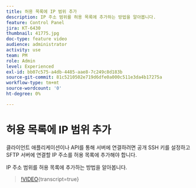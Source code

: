 ```yaml
---
title: 허용 목록에 IP 범위 추가
description: IP 주소 범위를 허용 목록에 추가하는 방법을 알아봅니다.
feature: Control Panel
jira: KT-6430
thumbnail: 41775.jpg
doc-type: feature video
audience: administrator
activity: use
team: PM
role: Admin
level: Experienced
exl-id: bb07c575-a4db-4485-aae8-7c249c8d183b
source-git-commit: 81c5210502e719d6dfe0a000c511e3da4b17275a
workflow-type: tm+mt
source-wordcount: '0'
ht-degree: 0%

---
```


# 허용 목록에 IP 범위 추가

클라이언트 애플리케이션이나 API를 통해 서버에 연결하려면 공개 SSH 키를 설정하고 SFTP 서버에 연결할 IP 주소를 허용 목록에 추가해야 합니다.

IP 주소 범위를 허용 목록에 추가하는 방법을 알아봅니다.

>[!VIDEO](https://video.tv.adobe.com/v/41775?learn=on){transcript=true}
